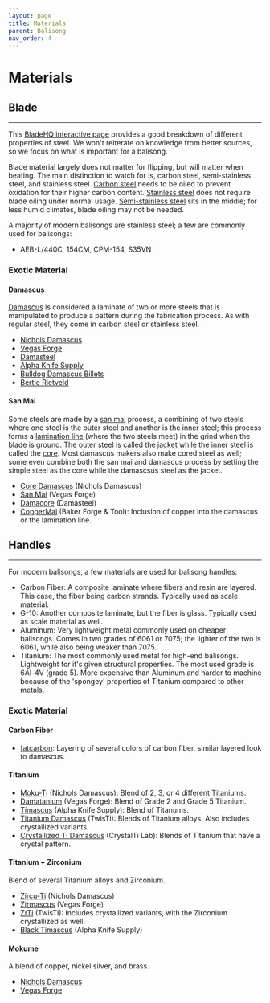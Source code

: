 ```yaml
---
layout: page
title: Materials
parent: Balisong
nav_order: 4
---
```


# Materials

## Blade
---

This [BladeHQ interactive page](https://www.bladehq.com/blog/knife-steel-guide) provides a good breakdown of different properties of steel. We won't reiterate on knowledge from better sources, so we focus on what is important for a balisong.

Blade material largely does not matter for flipping, but will matter when beating. The main distinction to watch for is, carbon steel, semi-stainless steel, and stainless steel. <ins>Carbon steel</ins> needs to be oiled to prevent oxidation for their higher carbon content. <ins>Stainless steel</ins> does not require blade oiling under normal usage. <ins>Semi-stainless steel</ins> sits in the middle; for less humid climates, blade oiling may not be needed.

A majority of modern balisongs are stainless steel; a few are commonly used for balisongs:
- AEB-L/440C, 154CM, CPM-154, S35VN

### Exotic Material

#### Damascus
<ins>Damascus</ins> is considered a laminate of two or more steels that is manipulated to produce a pattern during the fabrication process. As with regular steel, they come in carbon steel or stainless steel.

- [Nichols Damascus](https://nicholsdamascus.com/collections/all-damascus)
- [Vegas Forge](https://vegasforge.com/collections/stainless-carbon-damascus)
- [Damasteel](https://damasteel.se/steel-and-patterns/all-patterns)
- [Alpha Knife Supply](https://www.alphaknifesupply.com/shop/damascus)
- [Bulldog Damascus Billets](https://www.instagram.com/bulldogdamascus/)
- [Bertie Rietveld](https://www.rietveldknives.com/)

#### San Mai
Some steels are made by a <ins>san mai</ins> process, a combining of two steels where one steel is the outer steel and another is the inner steel; this process forms a <ins>lamination line</ins> (where the two steels meet) in the grind when the blade is ground. The outer steel is called the <ins>jacket</ins> while the inner steel is called the <ins>core</ins>. Most damascus makers also make cored steel as well; some even combine both the san mai and damascus process by setting the simple steel as the core while the damascsus steel as the jacket.

- [Core Damascus](https://nicholsdamascus.com/collections/core-damascus) (Nichols Damascus)
- [San Mai](https://vegasforge.com/collections/san-mai-steel) (Vegas Forge)
- [Damacore](https://damasteel.se/steel-and-patterns/damacore) (Damasteel)
- [CopperMai](https://www.bakerforge.com/productionsteel) (Baker Forge & Tool): Inclusion of copper into the damascus or the lamination line.

## Handles
---
 For modern balisongs, a few materials are used for balisong handles:
 - Carbon Fiber: A composite laminate where fibers and resin are layered. This case, the fiber being carbon strands. Typically used as scale material.
 - G-10: Another composite laminate, but the fiber is glass. Typically used as scale material as well.
 - Aluminum: Very lightweight metal commonly used on cheaper balisongs. Comes in two grades of 6061 or 7075; the lighter of the two is 6061, while also being weaker than 7075.
 - Titanium: The most commonly used metal for high-end balisongs. Lightweight for it's given structural properties. The most used grade is 6Al-4V (grade 5). More expensive than Aluminum and harder to machine because of the 'spongey' properties of Titanium compared to other metals.

### Exotic Material

#### Carbon Fiber

- [fatcarbon](https://fatcarbonmaterials.com/): Layering of several colors of carbon fiber, similar layered look to damascus.

#### Titanium

- [Moku-Ti](https://nicholsdamascus.com/collections/moku-ti) (Nichols Damascus): Blend of 2, 3, or 4 different Titaniums.
- [Damatanium](https://vegasforge.com/collections/damtanium) (Vegas Forge): Blend of Grade 2 and Grade 5 Titanium.
- [Timascus](https://www.alphaknifesupply.com/shop/timascus-for-sale) (Alpha Knife Supply): Blend of Titanums.
- [Titanium Damascus](https://www.etsy.com/shop/twistishop) (TwisTi): Blends of Titanium alloys. Also includes crystallized variants.
- [Crystallized Ti Damascus](https://www.instagram.com/tikron.by_michael/) (CrystalTi Lab): Blends of Titanium that have a crystal pattern.

#### Titanium + Zirconium

Blend of several Titanium alloys and Zirconium. 

- [Zircu-Ti](https://nicholsdamascus.com/collections/zircu-ti) (Nichols Damascus)
- [Zirmascus](https://vegasforge.com/collections/zirmascus) (Vegas Forge)
- [ZrTi](https://www.etsy.com/shop/twistishop?section_id=27726919) (TwisTi): Includes crystallized variants, with the Zirconium crystallized as well.
- [Black Timascus](https://www.alphaknifesupply.com/shop/product/black-timascus-billets) (Alpha Knife Supply)

#### Mokume

A blend of copper, nickel silver, and brass.

- [Nichols Damascus](https://nicholsdamascus.com/collections/mokume)
- [Vegas Forge](https://vegasforge.com/collections/mokume-damtanium)